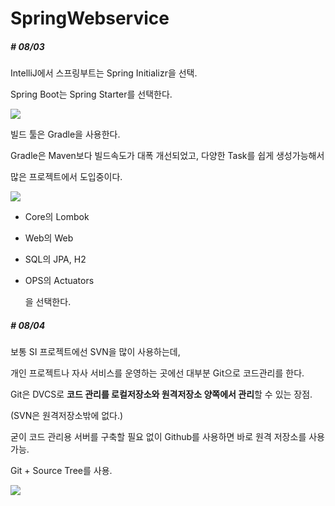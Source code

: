 # SpringWebservice



##### # 08/03 

IntelliJ에서 스프링부트는 Spring Initializr을 선택.

Spring Boot는 Spring Starter를 선택한다.

![](C:\Users\dudtb\Desktop\1.PNG)

빌드 툴은 Gradle을 사용한다.

Gradle은 Maven보다 빌드속도가 대폭 개선되었고, 다양한 Task를 쉽게 생성가능해서

많은 프로젝트에서 도입중이다.

![](C:\Users\dudtb\Desktop\2.PNG)

- Core의 Lombok

- Web의 Web

- SQL의 JPA, H2

- OPS의 Actuators

  을 선택한다.

##### # 08/04

보통 SI 프로젝트에선 SVN을 많이 사용하는데,

개인 프로젝트나 자사 서비스를 운영하는 곳에선 대부분 Git으로 코드관리를 한다.

Git은 DVCS로 **코드 관리를 로컬저장소와 원격저장소 양쪽에서 관리**할 수 있는 장점.

(SVN은 원격저장소밖에 없다.)

굳이 코드 관리용 서버를 구축할 필요 없이 Github를 사용하면 바로 원격 저장소를 사용 가능.

Git + Source Tree를 사용.

![](C:\Users\dudtb\Desktop\git.PNG)

